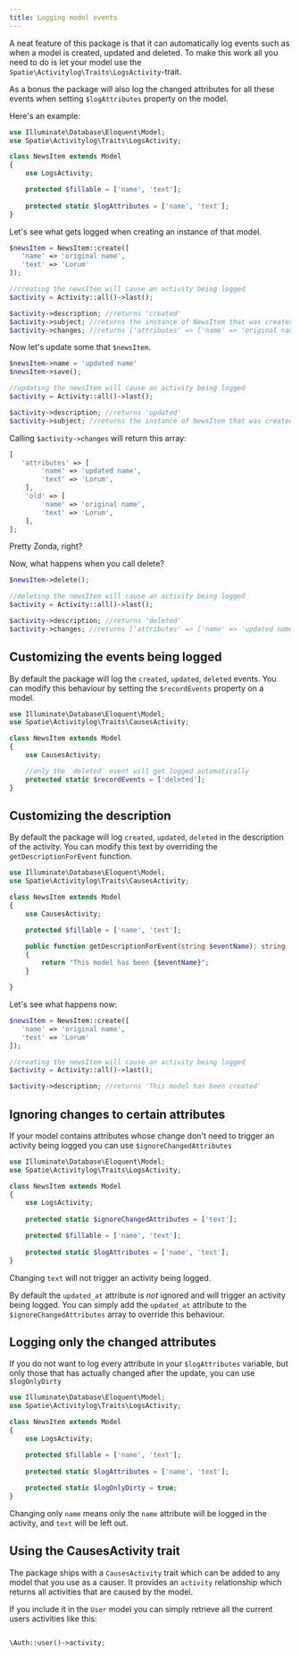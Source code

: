 ```yaml
---
title: Logging model events
---
```


A neat feature of this package is that it can automatically log events such as when a model is created, updated and deleted.  To make this work all you need to do is let your model use the `Spatie\Activitylog\Traits\LogsActivity`-trait.

As a bonus the package will also log the changed attributes for all these events when setting `$logAttributes` property on the model.

Here's an example:

```php
use Illuminate\Database\Eloquent\Model;
use Spatie\Activitylog\Traits\LogsActivity;

class NewsItem extends Model
{
    use LogsActivity;

    protected $fillable = ['name', 'text'];
    
    protected static $logAttributes = ['name', 'text'];
}
```

Let's see what gets logged when creating an instance of that model.

```php
$newsItem = NewsItem::create([
   'name' => 'original name',
   'text' => 'Lorum'
]);

//creating the newsItem will cause an activity being logged
$activity = Activity::all()->last();

$activity->description; //returns 'created'
$activity->subject; //returns the instance of NewsItem that was created
$activity->changes; //returns ['attributes' => ['name' => 'original name', 'text' => 'Lorum']];
```

Now let's update some that `$newsItem`.

```php
$newsItem->name = 'updated name'
$newsItem->save();

//updating the newsItem will cause an activity being logged
$activity = Activity::all()->last();

$activity->description; //returns 'updated'
$activity->subject; //returns the instance of NewsItem that was created
```

Calling `$activity->changes` will return this array:
```php
[
   'attributes' => [
        'name' => 'updated name',
        'text' => 'Lorum',
    ],
    'old' => [
        'name' => 'original name',
        'text' => 'Lorum',
    ],
];
```

Pretty Zonda, right?

Now, what happens when you call delete?

```php
$newsItem->delete();

//deleting the newsItem will cause an activity being logged
$activity = Activity::all()->last();

$activity->description; //returns 'deleted'
$activity->changes; //returns ['attributes' => ['name' => 'updated name', 'text' => 'Lorum']];
```

## Customizing the events being logged

By default the package will log the `created`, `updated`, `deleted` events. You can modify this behaviour by setting the `$recordEvents` property on a model.

```php
use Illuminate\Database\Eloquent\Model;
use Spatie\Activitylog\Traits\CausesActivity;

class NewsItem extends Model
{
    use CausesActivity;

    //only the `deleted` event will get logged automatically
    protected static $recordEvents = ['deleted'];
}
```

## Customizing the description

By default the package will log `created`, `updated`, `deleted` in the description of the activity. You can modify this text by overriding the `getDescriptionForEvent` function.

```php
use Illuminate\Database\Eloquent\Model;
use Spatie\Activitylog\Traits\CausesActivity;

class NewsItem extends Model
{
    use CausesActivity;

    protected $fillable = ['name', 'text'];

    public function getDescriptionForEvent(string $eventName): string
    {
        return "This model has been {$eventName}";
    }

}
```

Let's see what happens now:

```php
$newsItem = NewsItem::create([
   'name' => 'original name',
   'text' => 'Lorum'
]);

//creating the newsItem will cause an activity being logged
$activity = Activity::all()->last();

$activity->description; //returns 'This model has been created'
```

## Ignoring changes to certain attributes

If your model contains attributes whose change don't need to trigger an activity being logged you can use `$ignoreChangedAttributes`

```php
use Illuminate\Database\Eloquent\Model;
use Spatie\Activitylog\Traits\LogsActivity;

class NewsItem extends Model
{
    use LogsActivity;
    
    protected static $ignoreChangedAttributes = ['text'];

    protected $fillable = ['name', 'text'];
    
    protected static $logAttributes = ['name', 'text'];
}
```

Changing `text` will not trigger an activity being logged.

By default the `updated_at` attribute is _not_ ignored and will trigger an activity being logged. You can simply add the `updated_at` attribute to the `$ignoreChangedAttributes` array to override this behaviour.

## Logging only the changed attributes

If you do not want to log every attribute in your `$logAttributes` variable, but only those that has actually changed after the update, you can use `$logOnlyDirty`

```php
use Illuminate\Database\Eloquent\Model;
use Spatie\Activitylog\Traits\LogsActivity;

class NewsItem extends Model
{
    use LogsActivity;

    protected $fillable = ['name', 'text'];
    
    protected static $logAttributes = ['name', 'text'];
    
    protected static $logOnlyDirty = true;
}
```

Changing only `name` means only the `name` attribute will be logged in the activity, and `text` will be left out.

## Using the CausesActivity trait

The package ships with a `CausesActivity` trait which can be added to any model that you use as a causer. It provides an `activity` relationship which returns all activities that are caused by the model.

If you include it in the `User` model you can simply retrieve all the current users activities like this:

```php

\Auth::user()->activity;

```
